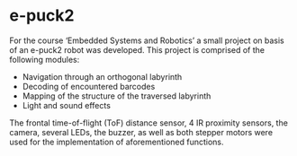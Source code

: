 # e-puck2

For the course ‘Embedded Systems and Robotics’ a small project on basis of an e-puck2 robot was developed. This project is comprised of the following modules:
* Navigation through an orthogonal labyrinth
* Decoding of encountered barcodes
* Mapping of the structure of the traversed labyrinth
* Light and sound effects

The frontal time-of-flight (ToF) distance sensor, 4 IR proximity sensors, the camera, several LEDs, the buzzer, as well as both stepper motors were used for the implementation of aforementioned functions.
